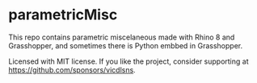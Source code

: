 # parametricMisc
 
This repo contains parametric miscelaneous made with Rhino 8 and Grasshopper, and sometimes there is Python embbed in Grasshopper.

Licensed with MIT license.
If you like the project, consider supporting at https://github.com/sponsors/vicdlsns.